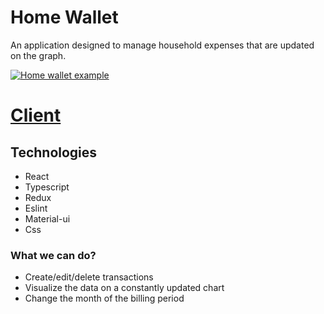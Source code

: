 # Home Wallet
  An application designed to manage household expenses that are updated on the graph.

[![Home wallet example](https://imgur.com/g4b6yMT)](https://streamable.com/sjlcaf)

# [Client](https://github.com/lukaszjagodka/home-wallet)

## Technologies
* React
* Typescript
* Redux
* Eslint 
* Material-ui
* Css

### What we can do?
- Create/edit/delete transactions
- Visualize the data on a constantly updated chart
- Change the month of the billing period
